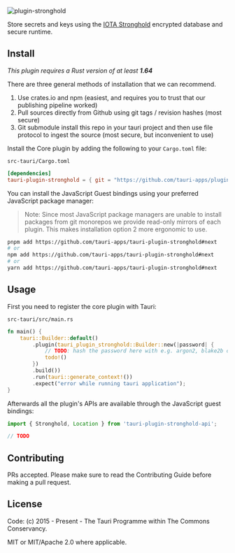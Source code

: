 ![plugin-stronghold](banner.png)

Store secrets and keys using the [IOTA Stronghold](https://github.com/iotaledger/stronghold.rs) encrypted database and secure runtime.

## Install

_This plugin requires a Rust version of at least **1.64**_

There are three general methods of installation that we can recommend.

1. Use crates.io and npm (easiest, and requires you to trust that our publishing pipeline worked)
2. Pull sources directly from Github using git tags / revision hashes (most secure)
3. Git submodule install this repo in your tauri project and then use file protocol to ingest the source (most secure, but inconvenient to use)

Install the Core plugin by adding the following to your `Cargo.toml` file:

`src-tauri/Cargo.toml`

```toml
[dependencies]
tauri-plugin-stronghold = { git = "https://github.com/tauri-apps/plugins-workspace", branch = "next" }
```

You can install the JavaScript Guest bindings using your preferred JavaScript package manager:

> Note: Since most JavaScript package managers are unable to install packages from git monorepos we provide read-only mirrors of each plugin. This makes installation option 2 more ergonomic to use.

```sh
pnpm add https://github.com/tauri-apps/tauri-plugin-stronghold#next
# or
npm add https://github.com/tauri-apps/tauri-plugin-stronghold#next
# or
yarn add https://github.com/tauri-apps/tauri-plugin-stronghold#next
```

## Usage

First you need to register the core plugin with Tauri:

`src-tauri/src/main.rs`

```rust
fn main() {
    tauri::Builder::default()
        .plugin(tauri_plugin_stronghold::Builder::new(|password| {
            // TODO: hash the password here with e.g. argon2, blake2b or any other secure algorithm
            todo!()
        })
        .build())
        .run(tauri::generate_context!())
        .expect("error while running tauri application");
}
```

Afterwards all the plugin's APIs are available through the JavaScript guest bindings:

```javascript
import { Stronghold, Location } from 'tauri-plugin-stronghold-api';

// TODO
```

## Contributing

PRs accepted. Please make sure to read the Contributing Guide before making a pull request.

## License

Code: (c) 2015 - Present - The Tauri Programme within The Commons Conservancy.

MIT or MIT/Apache 2.0 where applicable.
